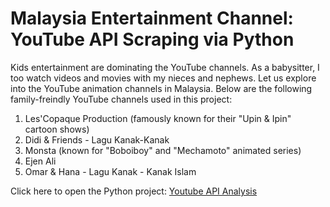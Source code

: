 # Malaysia Entertainment Channel: YouTube API Scraping via Python

Kids entertainment are dominating the YouTube channels. As a babysitter, I too watch videos and movies with my nieces and nephews. Let us explore into the YouTube animation channels in Malaysia. Below are the following family-freindly YouTube channels used in this project:

1. Les'Copaque Production (famously known for their "Upin & Ipin" cartoon shows)
2. Didi & Friends - Lagu Kanak-Kanak
3. Monsta (known for "Boboiboy" and "Mechamoto" animated series)
4. Ejen Ali
5. Omar & Hana - Lagu Kanak - Kanak Islam

Click here to open the Python project: [Youtube API Analysis](https://github.com/NazmanNasr/Youtube-API-Python/blob/main/youtube-api.ipynb)
